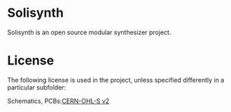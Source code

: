 # Solisynth
Solisynth is an open source modular synthesizer project. 

# License
The following license is used in the project, unless specified differently in a particular subfolder:

Schematics, PCBs:[CERN-OHL-S v2](https://ohwr.org/cern_ohl_s_v2.txt)
